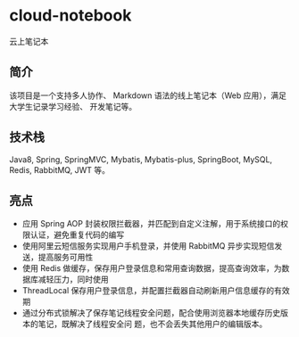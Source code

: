 # cloud-notebook
云上笔记本

## 简介
该项目是一个支持多人协作、 Markdown 语法的线上笔记本（Web 应用），满足大学生记录学习经验、
开发笔记等。

## 技术栈
Java8, Spring, SpringMVC, Mybatis, Mybatis-plus, SpringBoot, MySQL, Redis, RabbitMQ, JWT 等。

## 亮点

- 应用 Spring AOP 封装权限拦截器，并匹配到自定义注解，用于系统接口的权限认证，避免重复代码的编写
- 使用阿里云短信服务实现用户手机登录，并使用 RabbitMQ 异步实现短信发送，提高服务可用性
- 使用 Redis 做缓存，保存用户登录信息和常用查询数据，提高查询效率，为数据库减轻压力，同时使用
- ThreadLocal 保存用户登录信息，并配置拦截器自动刷新用户信息缓存的有效期
- 通过分布式锁解决了保存笔记线程安全问题，配合使用浏览器本地缓存历史版本的笔记，既解决了线程安全问
题，也不会丢失其他用户的编辑版本。


